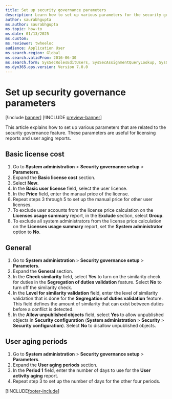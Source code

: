 ```yaml
--- 
title: Set up security governance parameters
description: Learn how to set up various parameters for the security governance module.
author: saurabhgupta
ms.author: saurabhgupta
ms.topic: how-to
ms.date: 01/13/2025
ms.custom:
ms.reviewer: twheeloc
audience: Application User
ms.search.region: Global
ms.search.validFrom: 2016-06-30
ms.search.form: SysSecRolesEditUsers, SysSecAssignmentQueryLookup, SysQueryForm, SysSecRoleExcludeUsers
ms.dyn365.ops.version: Version 7.0.0 
---
```


# Set up security governance parameters

[!include [banner](../includes/banner.md)]
[!INCLUDE [preview-banner](~/../shared-content/shared/preview-includes/preview-banner.md)]

This article explains how to set up various parameters that are related to the security governance feature. These parameters are useful for licensing reports and user aging reports.

## Basic license cost

1. Go to **System administration** \> **Security governance setup** \> **Parameters**.
1. Expand the **Basic license cost** section.
1. Select **New**.
1. In the **Basic user license** field, select the user license.
1. In the **Price** field, enter the manual price of the license.
1. Repeat steps 3 through 5 to set up the manual price for other user licenses.
1. To exclude user accounts from the license price calculation on the **Licenses usage summary** report, in the **Exclude** section, select **Group**.
1. To exclude all system administrators from the license price calculation on the **Licenses usage summary** report, set the **System administrator** option to **No**.

## General

1. Go to **System administration** \> **Security governance setup** \> **Parameters**.
1. Expand the **General** section.
1. In the **Check similarity** field, select **Yes** to turn on the similarity check for duties in the **Segregation of duties validation** feature. Select **No** to turn off the similarity check.
1. In the **Level for similarity validation** field, enter the level of similarity validation that is done for the **Segregation of duties validation** feature. This field defines the amount of similarity that can exist between duties before a conflict is detected.
1. In the **Allow unpublished objects** field, select **Yes** to allow unpublished objects in **Security configuration** (**System administration** \> **Security** \> **Security configuration**). Select **No** to disallow unpublished objects.

## User aging periods

1. Go to **System administration** \> **Security governance setup** \> **Parameters**.
1. Expand the **User aging periods** section.
1. In the **Period 1** field, enter the number of days to use for the **User activity aging** report.
1. Repeat step 3 to set up the number of days for the other four periods.

[!INCLUDE[footer-include](../../../includes/footer-banner.md)]
